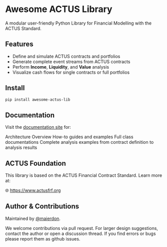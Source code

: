 # Awesome ACTUS Library

A modular user-friendly Python Library for Financial Modelling with the ACTUS Standard.

## Features

- Define and simulate ACTUS contracts and portfolios
- Generate complete event streams from ACTUS contracts
- Perform **Income**, **Liquidity**, and **Value** analysis
- Visualize cash flows for single contracts or full portfolios

## Install

```bash
pip install awesome-actus-lib
```

## Documentation
Visit the [documentation site](https://awesomeactuslibrarydoc.vercel.app) for:

Architecture Overview
How-to guides and examples
Full class documentations
Complete analysis examples from contract definition to analysis results

## ACTUS Foundation

This library is based on the ACTUS Financial Contract Standard. Learn more at:

🌐 https://www.actusfrf.org

## Author & Contributions

Maintained by [@maierdon](https://github.com/maierdon).

We welcome contributions via pull request. For larger design suggestions, contact the author or open a discussion thread.
If you find errors or bugs please report them as github issues.